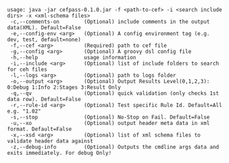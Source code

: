 


        
        
    usage: java -jar cefpass-0.1.0.jar -f <path-to-cef> -i <search include dirs> -x <xml-schema files>
     -c,--comments-on        (Optional) include comments in the output data(XML). Default=False
     -e,--config-env <arg>   (Optional) A config environment tag (e.g. dev, test, default=none)
     -f,--cef <arg>          (Required) path to cef file
     -g,--config <arg>       (Optional) A groovy dsl config file
     -h,--help               usage information
     -i,--include <arg>      (Optional) list of include folders to search for ceh files
     -l,--logs <arg>         (Optional) path to logs folder
     -o,--output <arg>       (Optional) Output Results Level(0,1,2,3): 0:Debug 1:Info 2:Stages 3:Result Only
     -q,--qv                 (Optional) quick validation (only checks 1st data row). Default=False
     -r,--rule-id <arg>      (Optional) Test specific Rule Id. Default=All e.g. "1.02"
     -s,--stop               (Optional) No-Stop on Fail. Default=False
     -u,--xo                 (Optional) output header meta data in xml format. Default=False
     -x,--xsd <arg>          (Optional) list of xml schema files to validate header data against
     -z,--debug-info         (Optional) Outputs the cmdline args data and exits immediately. For debug Only!        
     
     
     